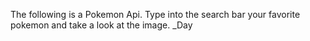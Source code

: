 The following is a Pokemon Api. Type into the search bar your favorite pokemon and take a look at the image. 
_Day
